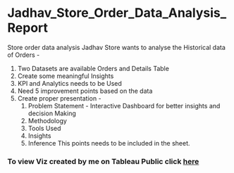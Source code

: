 # Jadhav_Store_Order_Data_Analysis_Report
Store order data analysis
Jadhav Store wants to analyse the Historical data of Orders - 

1. Two Datasets are available Orders and Details Table
2. Create some meaningful Insights
3. KPI and Analytics needs to be Used 
4. Need 5 improvement points based on the data
5. Create proper presentation - 
	1. Problem Statement - Interactive Dashboard
for better insights and decision Making
	2. Methodology
	3. Tools Used
	4. Insights
	5. Inference
This points needs to be included in the sheet.
### To view Viz created by me on Tableau Public click [here](https://public.tableau.com/app/profile/sneha.sawant/viz/shared/77FNMBPYP)
